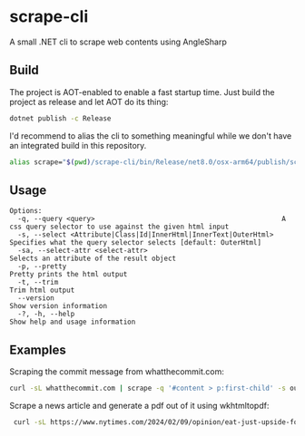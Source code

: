 # scrape-cli
A small .NET cli to scrape web contents using AngleSharp

## Build
The project is AOT-enabled to enable a fast startup time. Just build the project as release and let AOT do its thing:

```sh
dotnet publish -c Release
```

I'd recommend to alias the cli to something meaningful while we don't have an integrated build in this repository.

```sh
alias scrape="$(pwd)/scrape-cli/bin/Release/net8.0/osx-arm64/publish/scrape-cli"
```

## Usage
```
Options:
  -q, --query <query>                                              A css query selector to use against the given html input
  -s, --select <Attribute|Class|Id|InnerHtml|InnerText|OuterHtml>  Specifies what the query selector selects [default: OuterHtml]
  -sa, --select-attr <select-attr>                                 Selects an attribute of the result object
  -p, --pretty                                                     Pretty prints the html output
  -t, --trim                                                       Trim html output
  --version                                                        Show version information
  -?, -h, --help                                                   Show help and usage information
```

## Examples
Scraping the commit message from whatthecommit.com:

```sh
curl -sL whatthecommit.com | scrape -q '#content > p:first-child' -s outerhtml
```

Scrape a news article and generate a pdf out of it using wkhtmltopdf:

```sh
 curl -sL https://www.nytimes.com/2024/02/09/opinion/eat-just-upside-foods-cultivated-meat.html | scrape -q 'article#story' | wkhtmltopdf - test.pdf
```

